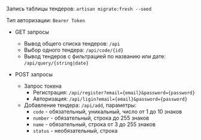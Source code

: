 Запись таблицы тендеров: `artisan migrate:fresh --seed`

Тип авторизации: `Bearer Token`

- GET запросы
  - Вывод общего списка тендеров: `/api`
  - Выбор одного тендера: `/api/code/{id}`
  - Вывод тендеров с фильтрацией по названию или дате: `/api/query/{string|date}`

- POST запросы
  - Запрос токена
    - Регистрация: `/api/register?email={email}&password={password}`
    - Авторизация: `/api/ligin?email={email}&password={password}`
  - Добавление тендера: `/api/add`, параметры:
    - `code` - обязательный, уникальный, число от 1 до 10 знаков
    - `number` - обязательный, строка до 255 знаков
    - `name` - обязательный, строка от 3 до 255 знаков
    - `status` - необязательный, строка
